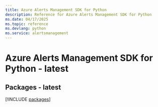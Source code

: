```yaml
---
title: Azure Alerts Management SDK for Python
description: Reference for Azure Alerts Management SDK for Python
ms.date: 04/17/2025
ms.topic: reference
ms.devlang: python
ms.service: alertsmanagement
---
```

# Azure Alerts Management SDK for Python - latest
## Packages - latest
[!INCLUDE [packages](alerts-management-index.md)]